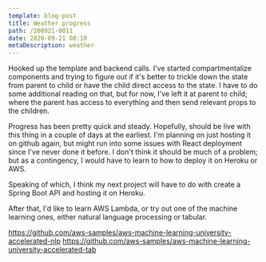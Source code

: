 ```yaml
---
template: blog-post
title: Weather progress
path: /200921-0011
date: 2020-09-21 00:10
metaDescription: weather
---
```

Hooked up the template and backend calls.  I've started compartmentalize components and trying to figure out if it's better to trickle down the state from parent to child or have the child direct access to the state.  I have to do some additional reading on that, but for now, I've left it at parent to child; where the parent has access to everything and then send relevant props to the children.

Progress has been pretty quick and steady.  Hopefully, should be live with this thing in a couple of days at the earliest.  I'm planning on just hosting it on github again, but might run into some issues with React deployment since I've never done it before.  I don't think it should be much of a problem; but as a contingency, I would have to learn to how to deploy it on Heroku or AWS.

Speaking of which, I think my next project will have to do with create a Spring Boot API and hosting it on Heroku.

After that, I'd like to learn AWS Lambda, or try out one of the machine learning ones, either natural language processing or tabular.

https://github.com/aws-samples/aws-machine-learning-university-accelerated-nlp
https://github.com/aws-samples/aws-machine-learning-university-accelerated-tab

